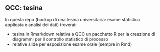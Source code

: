 ## QCC: tesina

In questa repo (backup di una tesina universitaria: esame statistica applicata e analisi dei dati)
troverai:
- tesina in Rmarkdown relativa a QCC un pacchetto R per la creazione di diagrammi per il controllo statistico di processo
- relative slide per esposizione esame orale (sempre in Rmd)

